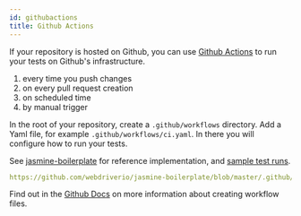 ```yaml
---
id: githubactions
title: Github Actions
---
```


If your repository is hosted on Github, you can use [Github Actions](https://docs.github.com/en/actions) to run your tests on Github's infrastructure.

1. every time you push changes
2. on every pull request creation
3. on scheduled time
4. by manual trigger

In the root of your repository, create a `.github/workflows` directory. Add a Yaml file, for example `.github/workflows/ci.yaml`. In there you will configure how to run your tests.

See [jasmine-boilerplate](https://github.com/webdriverio/jasmine-boilerplate/blob/master/.github/workflows/ci.yaml) for reference implementation, and [sample test runs](https://github.com/webdriverio/jasmine-boilerplate/actions?query=workflow%3ACI).

```yaml reference
https://github.com/webdriverio/jasmine-boilerplate/blob/master/.github/workflows/ci.yaml
```

Find out in the [Github Docs](https://docs.github.com/en/actions/managing-workflow-runs-and-deployments/managing-workflow-runs/manually-running-a-workflow?tool=cli) on more information about creating workflow files.
